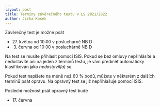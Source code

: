 ```yaml
---
layout: post
title: Termíny závěrečného testu v LS 2021/2022
author: Jirka Kosek
---
```


Závěrečný test je možné psát

* 27. května od 10:00 v posluchárně NB D
*  3. června od 10:00 v posluchárně NB D

Na test se musíte přihlásit pomocí ISIS. Pokud se bez omluvy
nepřihlásíte a nedostavíte ani na jeden z termínů testu, je vám
předmět automaticky klasifikován jako *nedostavil(a) se*.

Pokud test napíšete na méně než 60 % bodů, můžete v některém
z dalších termínů psát opravu. Na opravný test se již
nepřihlašuje pomocí ISIS.

Poslední možnost psát opravný test bude

* 17. června <!-- od 10:00 v posluchárně NB D -->
